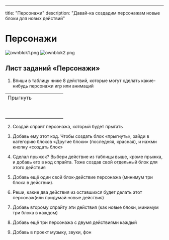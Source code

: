---
title: "Персонажи"
description: "Давай-ка создадим персонажам новые блоки для новых действий"

# Персонажи

![ownblok1.png]({{site.baseurl}}/lessons/persons/ownblok1.png)
![ownblok2.png]({{site.baseurl}}/lessons/persons/ownblok2.png)


## Лист заданий «Персонажи» 
1. Впиши в таблицу ниже 8 действий, которые могут сделать какие-нибудь персонажи игр или анимаций

<table>
	<tr>
      <td> Прыгнуть </td>
      <td>&nbsp;&nbsp;&nbsp;&nbsp;&nbsp;&nbsp;&nbsp;</td>
      <td>&nbsp;&nbsp;&nbsp;&nbsp;&nbsp;&nbsp;&nbsp;</td>
	</tr>
    <tr>
      <td>&nbsp;&nbsp;&nbsp;&nbsp;&nbsp;&nbsp;&nbsp;</td>
      <td>&nbsp;&nbsp;&nbsp;&nbsp;&nbsp;&nbsp;&nbsp;</td>
      <td>&nbsp;&nbsp;&nbsp;&nbsp;&nbsp;&nbsp;&nbsp;</td>
	</tr>
    <tr>
      <td>&nbsp;&nbsp;&nbsp;&nbsp;&nbsp;&nbsp;&nbsp;</td>
      <td>&nbsp;&nbsp;&nbsp;&nbsp;&nbsp;&nbsp;&nbsp;</td>
      <td>&nbsp;&nbsp;&nbsp;&nbsp;&nbsp;&nbsp;&nbsp;</td>
	</tr>
</table>


























2) Создай спрайт персонажа, который будет прыгать
3) Добавь ему этот код. Чтобы создать блок «прыгнуть», зайди в категорию блоков «Другие блоки» (последняя, красная), и нажми кнопку «создать блок»








4) Сделал прыжок? Выбери действие из таблицы выше, кроме прыжка, и добавь его в код спрайта. Тоже создав свой отдельный блок для этого действия
5) Добавь ещё один свой блок-действие персонажа (минимум три блока в действии).
6) Реши, какие два действия из оставшихся будет делать этот персонаж(или придумай новые действия)
7) Добавь второму спрайту эти действия (как новые блоки, минимум три блока в каждом)
8) Добавь ещё три персонажа с двумя действиями каждый
9) Добавь в проект музыку, звуки, фон

